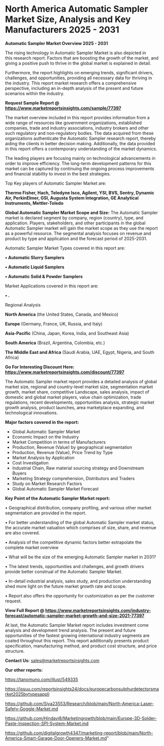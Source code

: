 # North America Automatic Sampler Market Size, Analysis and Key Manufacturers 2025 - 2031

<Strong> Automatic Sampler Market Overview 2025 - 2031</strong>

The rising technology in Automatic Sampler Market is also depicted in this research report. Factors that are boosting the growth of the market, and giving a positive push to thrive in the global market is explained in detail.

Furthermore, the report highlights on emerging trends, significant drivers, challenges, and opportunities, providing all necessary data for thriving in the industry. This report market research offers a comprehensive perspective, including an in-depth analysis of the present and future scenarios within the industry.

<strong>Request Sample Report @ <a href=https://www.marketreportsinsights.com/sample/77397>https://www.marketreportsinsights.com/sample/77397</a></strong>

The market overview included in this report provides information from a wide range of resources like government organizations, established companies, trade and industry associations, industry brokers and other such regulatory and non-regulatory bodies. The data acquired from these organizations authenticate the Automatic Sampler research report, thereby aiding the clients in better decision making. Additionally, the data provided in this report offers a contemporary understanding of the market dynamics.

The leading players are focusing mainly on technological advancements in order to improve efficiency. The long-term development patterns for this market can be captured by continuing the ongoing process improvements and financial stability to invest in the best strategies.

Top Key players of Automatic Sampler Market are:

<strong>Thermo Fisher, Hach, Teledyne Isco, Agilent, YSI, BVS, Sentry, Dynamic Air, PerkinElmer, GSI, Augusta System Integration, GE Analytical Instruments, Mettler-Toledo</strong>

<strong><b>Global Automatic Sampler Market Scope and Size:</b></strong>
The Automatic Sampler market is declared segment by company, region (country), type, and application. Players, stakeholders, and other participants in the global Automatic Sampler market will gain the market scope as they use the report as a powerful resource. The segmental analysis focuses on revenue and product by type and application and the forecast period of 2025-2031.

Automatic Sampler Market Types covered in this report are:

<strong>• Automatic Slurry Samplers

• Automatic Liquid Samplers

• Automatic Solid & Powder Samplers</strong>

Market Applications covered in this report are:

<strong>• .</strong> 

Regional Analysis

<strong>North America</strong> (the United States, Canada, and Mexico)

<strong>Europe</strong> (Germany, France, UK, Russia, and Italy)

<strong>Asia-Pacific</strong> (China, Japan, Korea, India, and Southeast Asia)

<strong>South America</strong> (Brazil, Argentina, Colombia, etc.)

<strong>The Middle East and Africa</strong> (Saudi Arabia, UAE, Egypt, Nigeria, and South Africa)

<strong>Go For Interesting Discount Here: <a href=https://www.marketreportsinsights.com/discount/77397>https://www.marketreportsinsights.com/discount/77397</a></strong>

The Automatic Sampler market report provides a detailed analysis of global market size, regional and country-level market size, segmentation market growth, market share, competitive Landscape, sales analysis, impact of domestic and global market players, value chain optimization, trade regulations, recent developments, opportunities analysis, strategic market growth analysis, product launches, area marketplace expanding, and technological innovations.

<strong><b>Major factors covered in the report:</b></strong>
<ul>
  <li>Global Automatic Sampler Market </li>
  <li>Economic Impact on the Industry</li>
  <li>Market Competition in terms of Manufacturers</li>
  <li>Production, Revenue (Value) by geographical segmentation</li>
  <li>Production, Revenue (Value), Price Trend by Type</li>
  <li>Market Analysis by Application</li>
  <li>Cost Investigation</li>
  <li>Industrial Chain, Raw material sourcing strategy and Downstream Buyers</li>
  <li>Marketing Strategy comprehension, Distributors and Traders</li>
  <li>Study on Market Research Factors</li>
  <li>Global Automatic Sampler Market Forecast</li>
</ul>

<strong><b>Key Point of the Automatic Sampler Market report:</b></strong>

• Geographical distribution, company profiling, and various other market segmentation are provided in the report.

• For better understanding of the global Automatic Sampler market status, the accurate market valuation which comprises of size, share, and revenue are also covered.

• Analysis of the competitive dynamic factors better extrapolate the complete market overview

• What will be the size of the emerging Automatic Sampler market in 2031?

• The latest trends, opportunities and challenges, and growth drivers provide better construal of the Automatic Sampler Market.

• In-detail industrial analysis, sales study, and production understanding shed more light on the future market growth rate and scope.

• Report also offers the opportunity for customization as per the customer request.

<strong><b>View Full Report @ <a href=https://www.marketreportsinsights.com/industry-forecast/automatic-sampler-market-growth-and-size-2021-77397>https://www.marketreportsinsights.com/industry-forecast/automatic-sampler-market-growth-and-size-2021-77397</a></b></strong>


At last, the Automatic Sampler Market report includes investment come analysis and development trend analysis. The present and future opportunities of the fastest growing international industry segments are coated throughout this report. This report additionally presents product specification, manufacturing method, and product cost structure, and price structure.

<strong>Contact Us:</strong>
sales@marketreportsinsights.com

<strong>Our other reports:</strong>

<a href=https://tanomuno.com/illust/549335>https://tanomuno.com/illust/549335</a>

<a href=https://issuu.com/reportsinsights24/docs/europecarbonsulphurdetectorsmarket2025bytypesappli>https://issuu.com/reportsinsights24/docs/europecarbonsulphurdetectorsmarket2025bytypesappli</a>

<a href=https://github.com/Siya23553/Research/blob/main/North-America-Laser-Safety-Goggle-Market.md>https://github.com/Siya23553/Research/blob/main/North-America-Laser-Safety-Goggle-Market.md</a>

<a href=https://github.com/Hindavi8/Marketingrowth/blob/main/Europe-3D-Solder-Paste-Inspection-SPI-System-Market.md>https://github.com/Hindavi8/Marketingrowth/blob/main/Europe-3D-Solder-Paste-Inspection-SPI-System-Market.md</a>

<a href=https://github.com/digitalgrowth4347/marketing-report/blob/main/North-America-Smart-Garage-Door-Openers-Market.md>https://github.com/digitalgrowth4347/marketing-report/blob/main/North-America-Smart-Garage-Door-Openers-Market.md</a>"
